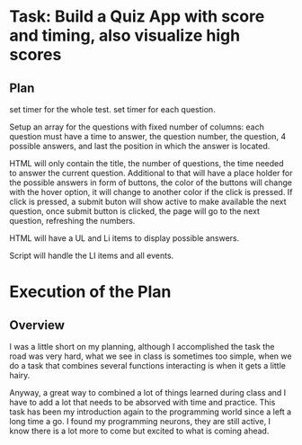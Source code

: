 # Task: Build a Quiz App with score and timing, also visualize high scores

## Plan

set timer for the whole test.
set timer for each question.

Setup an array for the questions with fixed number of columns: each question must have a time to answer, the question number, the question, 4 possible answers, and last the position in which the answer is located.

HTML will only contain the title, the number of questions, the time needed to answer the current question. Additional to that will have a place holder for the possible answers in form of buttons, the color of the buttons will change with the hover option, it will change to another color if the click is pressed. If click is pressed, a submit buton will show active to make available the next question, once submit button is clicked, the page will go to the next question, refreshing the numbers.

HTML will have a UL and Li items to display possible answers.

Script will handle the LI items and all events.

# Execution of the Plan

## Overview

I was a little short on my planning, although I accomplished the task the road was very hard, what we see in class is sometimes too simple, when we do a task that combines several functions interacting is when it gets a little hairy.

Anyway, a great way to combined a lot of things learned during class and I have to add a lot that needs to be absorved with time and practice. This task has been my introduction again to the programming world since a left a long time a go. I found my programming neurons, they are still active, I know there is a lot more to come but excited to what is coming ahead.
